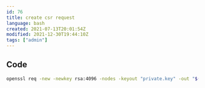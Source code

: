 ```yaml
---
id: 76
title: create csr request
language: bash
created: 2021-07-13T20:01:54Z
modified: 2021-12-30T19:44:10Z
tags: ["admin"]
---
```


## Code

```bash
openssl req -new -newkey rsa:4096 -nodes -keyout "private.key" -out "$(hostname -f).csr" -subj "/C=US/ST=Texas/L=Round Rock/O=example/OU=Digital/CN=$(hostname -f)"
```

<!-- end -->

